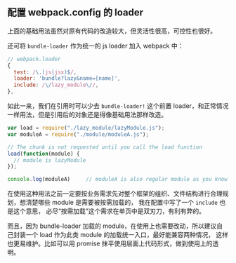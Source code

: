 ## 配置 webpack.config 的 loader

上面的基础用法虽然对原有代码的改造较大，但灵活性很高，可控性也很好。

还可将 `bundle-loader` 作为统一的 js loader 加入 webpack 中：

~~~javascript
// webpack.loader
{
  test: /\.(js|jsx)$/,
  loader: 'bundle?lazy&name=[name]',
  include: /\/lazy_module\//,
},
~~~

如此一来，我们在引用时可以少去 `bundle-loader!` 这个前置 loader，和正常情况一样用法，但是引用后的对象还是得像基础用法那样改造。

~~~javascript
var load = require("./lazy_module/lazyModule.js");
var moduleA = require("./module/moduleA.js");

// The chunk is not requested until you call the load function
load(function(module) {
  // module is lazyModule
});

console.log(moduleA)     // moduleA is also regular module as you know
~~~

在使用这种用法之前一定要按业务需求先对整个框架的组织、文件结构进行合理规划，想清楚哪些 module 是需要被按需加载的，
我在配置中写了一个 `include` 也是这个意思， 必尽“按需加载”这个需求在单页中是双刃刀，有利有弊的。

而且，因为 bundle-loader 加载的 module，在使用上也需要改动，所以建议自己封装一个 load 作为此类 module 的加载统一入口，最好能兼容两种情况，
这样也更易维护。比如可以用 promise 抹平使用层面上代码形式，做到使用上的透明。
